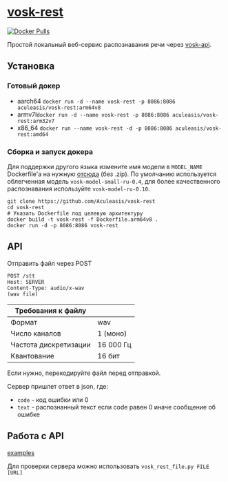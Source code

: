 [vosk-rest](https://github.com/Aculeasis/vosk-rest)
============
[![Docker Pulls](https://img.shields.io/docker/pulls/aculeasis/vosk-rest.svg)](https://hub.docker.com/r/aculeasis/vosk-rest/)

Простой локальный веб-сервис распознавания речи через [vosk-api](https://github.com/alphacep/vosk-api).

## Установка

### Готовый докер
- aarch64 `docker run -d --name vosk-rest -p 8086:8086 aculeasis/vosk-rest:arm64v8`
- armv7l`docker run -d --name vosk-rest -p 8086:8086 aculeasis/vosk-rest:arm32v7`
- x86_64 `docker run --name vosk-rest -d -p 8086:8086 aculeasis/vosk-rest:amd64`

### Сборка и запуск докера

Для поддержки другого языка измените имя модели в `MODEL_NAME` Dockerfile'a на нужную [отсюда](https://alphacephei.com/vosk/models) (без .zip).
 По умолчанию используется облегченная модель `vosk-model-small-ru-0.4`, для более качественного распознавания используйте `vosk-model-ru-0.10`.
```
git clone https://github.com/Aculeasis/vosk-rest
cd vosk-rest
# Указать Dockerfile под целевую архитектуру
docker build -t vosk-rest -f Dockerfile.arm64v8 .
docker run -d -p 8086:8086 vosk-rest
```

## API
Отправить файл через POST

    POST /stt
    Host: SERVER
    Content-Type: audio/x-wav
    (wav file)

| Требования к файлу ||
| --- | --- |
| Формат | wav |
| Число каналов | 1 (моно) |
| Частота дискретизации | 16 000 Гц |
| Квантование | 16 бит |

Если нужно, перекодируйте файл перед отправкой.

Сервер пришлет ответ в json, где:
- `code` - код ошибки или 0
- `text` - распознанный текст если code равен 0 иначе сообщение об ошибке

## Работа с API
[examples](https://github.com/Aculeasis/vosk-rest/tree/master/example)

Для проверки сервера можно использовать `vosk_rest_file.py FILE [URL]`
